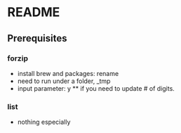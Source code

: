 # README
## Prerequisites
### forzip
- install brew and packages: rename
- need to run under a folder, _tmp
- input parameter: y ** if you need to update # of digits.
### list
- nothing especially